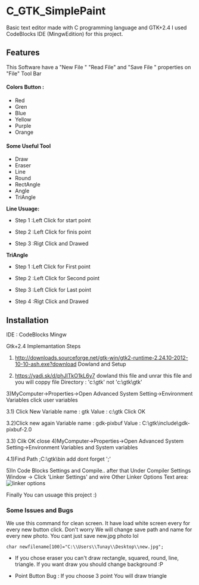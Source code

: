 # C_GTK_SimplePaint
Basic text editor made with C programming language and GTK+2.4
I used CodeBlocks IDE (MingwEdition) for this project.

## Features
This Software have a "New File " "Read File" and  "Save File " properties on "File"  Tool  Bar 
#### Colors Button :
* Red
* Gren
* Blue
* Yellow
* Purple
* Orange

#### Some Useful Tool
* Draw
* Eraser
* Line
* Round
* RectAngle 
* Angle
* TriAngle 

**Line Usuage:** 

* Step 1 :Left Click for start point

* Step 2 :Left Click for finis point 

* Step 3 :Rigt Click and Drawed 


**TriAngle**

* Step 1 :Left Click for First point

* Step 2 :Left Click for Second point 

* Step 3 :Left Click for Last point 

* Step 4 :Rigt Click and Drawed 

## Installation 

IDE : CodeBlocks Mingw

Gtk+2.4 Implemantation Steps
1) http://downloads.sourceforge.net/gtk-win/gtk2-runtime-2.24.10-2012-10-10-ash.exe?download Dowland and Setup

2) https://yadi.sk/d/phJITkO1kL6y7 dowland this file and unrar this file and you will coppy file Directory : 'c:\gtk\' not 'c:\gtk\gtk'

3)MyComputer->Properties->Open Advanced System Setting->Environment Variables click user variables

3.1) Click New
Variable name	: gtk
Value			: c:\gtk
Click OK 

3.2)Click new again 
Variable name	: gdk-pixbuf
Value			: C:\gtk\include\gdk-pixbuf-2.0

3.3) Cilk OK  close 
4)MyComputer->Properties->Open Advanced System Setting->Environment Variables and  System variables 

4.1)Find Path
	;C:\gtk\bin
		add dont forget ';' 

5)In Code Blocks Settings  and Compile.. after that Under  Compiler Settings Window -> Click 'Linker Settings' and wire   Other  Linker Options Text area:
![linker options](https://user-images.githubusercontent.com/24591571/27910426-ce10a14a-625d-11e7-8805-8b265886d744.PNG)



Finally You can  usuage this project :) 

### Some  Issues and Bugs 

We use this command for clean screen. It have load white screen every for every new button click. Don't worry We will change save path and name for every new photo. You cant just save  new.jpg photo lol

`char newfilename[100]="C:\\Users\\Tunay\\Desktop\\new.jpg";` 


* If you chose eraser you can't draw rectangle, squared, round, line,  triangle. If you want draw you should change background :P 


* Point Button Bug : If you choose  3 point You will draw triangle 






